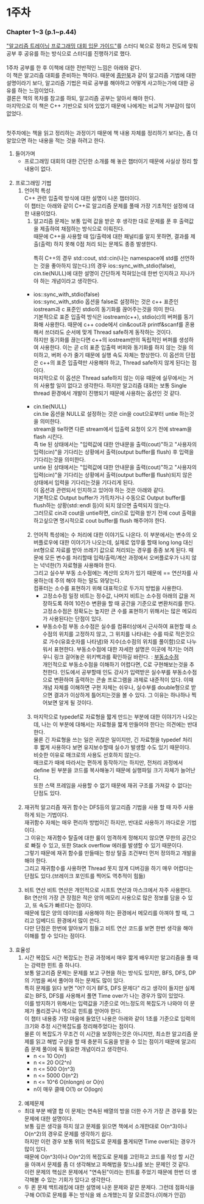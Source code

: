 # 1주차 
### Chapter 1\~3 (p.1\~p.44)
["알고리즘 트레이닝 프로그래밍 대회 입문 가이드"](https://book.naver.com/bookdb/book_detail.nhn?bid=14829160)를 스터디 북으로 정하고 진도에 맞춰 공부 후 공유를 하는 방식으로 스터디를 진행하기로 했다.<br/><br/>
1주차 공부를 한 후 이책에 대한 전반적인 느낌은 아래와 같다.<br/>
이 책은 알고리즘 대회를 준비하는 책이다. 때문에 [종만북](https://book.naver.com/bookdb/book_detail.nhn?bid=7058764)과 같이 알고리즘 기법에 대한 설명이라기 보다, 알고리즘 기법은 따로 공부를 해야하고 어떻게 사고하는가에 대한 공유를 하는 느낌이었다.<br/>
결론은 책의 목차를 참고를 하되, 알고리즘 공부는 알아서 해야 한다.<br/>
마지막으로 이 책은 C++ 기반으로 되어 있었기 때문에 나에게는 비교적 거부감이 많이 없었다.<br/><br/>

첫주차에는 책을 읽고 정리하는 과정이기 때문에 책 내용 자체를 정리하기 보다는, 좀 더 알았으면 하는 내용을 적는 것을 하려고 한다.

1. 들어가며
    - 프로그래밍 대회의 대한 간단한 소개를 해 놓은 챕터이기 때문에 사실상 정리 할 내용이 없다.<br/><br/>
2. 프로그래밍 기법
    1. 언어적 특성<br/>
    C++ 관련 입출력 방식에 대한 설명이 나온 챕터이다.<br/>
    이 챕터는 아래와 같이 C++로 알고리즘 문제를 풀때 가장 기초적인 설정에 대한 내용이었다.<br/>
        1. 알고리즘 문제는 보통 입력 값을 받은 후 생각한 대로 문제를 푼 후 출력값을 제출하여 채점하는 방식으로 이뤄진다.<br/>
        때문에 C++을 사용할 때 입/출력에 대한 패널티를 알지 못하면, 결과를 제출(출력) 하지 못해 0점 처리 되는 문제도 종종 발생한다.<br/><br/>
        특히 C++의 경우 std::cout, std::cin(나는 namespace에 std를 선언하는 것을 좋아하지 않는다.)의 경우 ios::sync_with_stdio(false), cin.tie(NULL)에 대한 설명이 간단하게 적혀있는데 한번 인지하고 지나가야 하는 개념이라고 생각한다.<br/><br/>
        - ios::sync_with_stdio(false)<br/>
        ios::sync_with_stdio 옵션을 false로 설정하는 것은 c++ 표준인 iostream과 c 표준인 stdio의 동기화를 끊어주는것을 의미 한다.<br/>
        기본적으로 표준 입출력 방식은 iostream(c++), stdio(c)의 버퍼를 동기화해 사용한다. 때문에 c++ code에서 cin&cout과 printf&scanf를 혼용해서 쓰더라도 순서에 맞게 Thread safe하게 동작하는 것이다.<br/>
        하지만 동기화를 끊는다면 c++의 iostream만의 독립적인 버퍼를 생성하여 사용한다. 이는 곧 c의 표준 입출력 버퍼와 동기화를 하지 않는 것을 의미하고, 버퍼 수가 줄기 때문에 실행 속도 자체는 향상한다. 이 옵션의 단점은 c++의 표준 입출력만 사용해야 하고, Thread safe하지 않게 된다는 점이다.<br/>
        마지막으로 이 옵션은 Thread safe하지 않는 이유 때문에 실무에서는 거의 사용할 일이 없다고 생각한다. 하지만 알고리즘 대회는 보통 Single thread 환경에서 개발이 진행되기 때문에 사용하는 옵션인 것 같다.<br/><br/>
        - cin.tie(NULL)<br/>
        cin.tie 옵션을 NULL로 설정하는 것은 cin을 cout으로부터 untie 하는것을 의미한다.<br/>
        stream을 tie하면 다른 stream에서 입출력 요청이 오기 전에 stream을 flash 시킨다.<br/>
        즉 tie 된 상태에서는 "입력값에 대한 안내문을 출력(cout)"하고 "사용자의 입력(cin)"을 기다리는 상황에서 출력(output buffer를 flush) 후 입력을 기다리는것을 의미한다.<br/>
        untie 된 상태에서는 "입력값에 대한 안내문을 출력(cout)"하고 "사용자의 입력(cin)"을 기다리는 상황에서 출력(output buffer를 flush)되지 않은 상태에서 입력을 기다리는것을 기다리게 된다.<br/>
        이 옵션과 관련되서 인지하고 있어야 하는 것은 아래와 같다.<br/>
        기본적으로 Output buffer가 가득차거나 수동으로 Output buffer를 flush하는 상황(std::endl 등)이 되지 않으면 출력되지 않는다.<br/>
        그러므로 cin과 cout을 untie하면, cin으로 입력을 받기 전에 cout 출력을 하고싶으면 명시적으로 cout buffer를 flush 해주어야 한다.<br/><br/>
        2. 언어적 특성에는 수 처리에 대한 이야기도 나온다. 이 부분에서는 변수의 오버플로우에 대한 이야기가 나오는데, 실제로 업무를 할때 long long 대신 int형으로 자료를 받아 쓰레기 값으로 처리되는 경우를 종종 보게 된다. 때문에 모든 변수를 처리할때 입력/출력/계산 과정에서 오버플로우가 나지 않는 넉넉한(?) 자료형을 사용해야 한다.<br/>
        그리고 실수부 부동 소수점에는 계산의 오차가 있기 때문에 == 연산자를 사용하는데 주의 해야 하는 말도 와닿는다.<br/>
        컴퓨터는 소수를 표현하기 위해 대표적으로 두가지 방법을 사용한다.<br/>
            - 고정소수점
            일정 비트는 정수값, 나머지 비트는 소수점 아래의 값을 저장하도록 하여 10진수 변환을 할 때 공간을 기준으로 변환처리를 한다.<br/>
            고정소수점은 정확도는 높지만 큰 수를 표현하기 위해서는 많은 메모리가 사용된다는 단점이 있다.
            - 부동소수점
            부동 소수점은 실수를 컴퓨터상에서 근사하여 표현할 때 소수점의 위치를 고정하지 않고, 그 위치를 나타내는 수를 따로 적은것으로 가수(유효숫자를 나타냄)와 지수(소수점의 위치를 풀이함)으로 나누워서 표현한다. 부동소수점에 대한 자세한 설명은 이곳에 적기는 어려우니 링크 걸어놓은 위키백과를 확인하길 바란다. : [부동소수점](https://ko.wikipedia.org/wiki/%EB%B6%80%EB%8F%99%EC%86%8C%EC%88%98%EC%A0%90#32%EB%B9%84%ED%8A%B8_%EC%BB%B4%ED%93%A8%ED%84%B0%EC%97%90%EC%84%9C%EC%9D%98_%EB%B6%80%EB%8F%99%EC%86%8C%EC%88%98%EC%A0%90_%EB%B0%A9%EC%8B%9D)<br/>
            개인적으로 부동소수점을 이해하기 어렵다면, C로 구현해보는것을 추천한다. 인도에서 공부할때 인도 강사가 입력받은 실수부를 부동소수점으로 변환하여 출력하는 콘솔 프로그램을 과제로 내준적이 있다. 이때 개념 자체를 이해하면 구현 자체는 쉬우나, 실수부를 double형으로 받으면 결과가 이상하게 틀어지는것을 볼 수 있다. 그 이유는 하나하나 찍어보면 알게 될 것이다.<br/><br/>
        3. 마지막으로 typedef로 자료형을 짧게 만드는 부분에 대한 이야기가 나오는데, 나는 이 부분에 대해서는 자료형을 짧게 만들어야 한다는 의견에는 반대한다.<br/>
        물론 긴 자료형을 쓰는 일은 귀찮은 일이지만, 긴 자료형을 typedef 처리 후 짧게 사용하다 보면 유지보수할때 실수가 발생할 수도 있기 때문이다.<br/>
        비슷한 이유로 매크로의 사용도 선호하지 않는다.<br/>
        매크로가 때에 따라서는 편하게 동작하기는 하지만, 전처리 과정에서 define 된 부분을 코드를 복사해놓기 때문에 실행파일 크기 자체가 늘어난다.<br/>
        또한 스택 프레임을 사용할 수 없기 때문에 재귀 구조를 가져갈 수 없다는 단점도 있다.<br/><br/>
    2. 재귀적 알고리즘
    재귀 함수는 DFS등의 알고리즘 기법을 사용 할 때 자주 사용하게 되는 기법이다.<br/>
    재귀함수 자체는 매우 편리하 방법이긴 하지만, 반대로 사용하기 까다로운 기법이다.<br/>
    그 이유는 재귀함수 탈출에 대한 룰이 엄격하게 정해지지 않으면 무한의 공간으로 빠질 수 있고, 또한 Stack overflow 에러를 발생할 수 있기 때문이다.<br/>
    그렇기 때문에 재귀 함수를 만들때는 항상 탈출 조건부터 먼저 정의하고 개발을 해야 한다.<br/>
    그리고 재귀함수를 사용하면 Thread 못지 않게 디버깅을 하기 매우 어렵다는 단점도 있다.(브레이크 포인트를 찍어도 역추적이 힘듦)<br/><br/>
    3. 비트 연산
    비트 연산은 개인적으로 시프트 연산과 마스크에서 자주 사용한다.<br/>
    Bit 연산의 가장 큰 장점은 적은 양의 메모리 사용으로 많은 정보를 담을 수 있고, 또 속도가 빠르다는 점이다.<br/>
    때문에 많은 양의 데이터를 사용해야 하는 환경에서 메모리를 아껴야 할 때, 그리고 임베디드 환경에서 많이 쓴다.<br/>
    다만 단점은 한번에 알아보기 힘들고 비트 연산 코드를 보면 한번 생각을 해야 이해를 할 수 있다는 점이다.<br/><br/>
3. 효율성
    1. 시간 복잡도
    시간 복잡도는 전공 과정에서 매우 짧게 배우지만 알고리즘을 풀 때는 강력한 힌트 중 하나다.<br/>
    보통 알고리즘 문제는 문제를 보고 구현을 하는 방식도 있지만, BFS, DFS, DP의 기법을 써서 풀어야 하는 문제도 많이 있다.<br/>
    특히 문제를 읽다 보면 "어? 이거 BFS, DFS 문제다" 라고 생각이 들지만 실제로는 BFS, DFS를 사용해서 풀면 Time over가 나는 경우가 많이 있었다.<br/>
    이를 방지하기 위해서는 입력값을 기준으로 어느정도의 복잡도가 나와야 이 문제가 풀리겠구나 역으로 힌트를 얻어야 한다.<br/>
    이 챕터 내용중 가장 마음에 들었던 나용은 아래와 같이 1초를 기준으로 입력의 크기와 추정 시간복잡도를 정리해주었다는 점이다.<br/>
    물론 이 복잡도가 무조건 이 시간을 보장하는것은 아니지만, 최소한 알고리즘 문제를 읽고 해법 구상을 할 때 충분히 도움을 받을 수 있는 점이기 때문에 알고리즘 문제 풀이에 꼭 필요한 개념이라고 생각한다.<br/>
        - n <= 10           O(n!)
        - n <= 20           O(2^n)
        - n <= 500          O(n^3)
        - n <= 5000         O(n^2)
        - n <= 10^6         O(nlongn) or O(n)
        - n이 매우 클때     O(1) or O(logn)<br/><br/>
    2. 예제문제
    - 최대 부분 배열 합
    이 문제는 연속된 배열의 방을 더한 수가 가장 큰 경우를 찾는 문제에 대한 설명이다.<br/>
    보통 깊은 생각을 하지 않고 문제를 읽으면 책에서 소개한대로 O(n^3)이나 O(n^2)의 경우로 문제를 생각하기 쉽다.<br/>
    하지만 이런 경우 보통 위의 복잡도로 문제를 풀게되면 Time over되는 경우가 많이 있다.<br/>
    때문에 O(n^3)이나 O(n^2)의 복잡도로 문제를 고민하고 코드를 작성 할 시간을 아껴서 문제를 좀 더 생각해보고 파해법을 찾느냐를 보는 문제인 것 같다.<br/>
    이런 문제의 핵심은 문제에서 "연속된"이라는 힌트를 주었기 때문에 한번 더 생각해볼 수 있는 기회가 있다고 생각한다.<br/>
    - 두 퀸 문제
    백트래킹에 대한 설명에 나온 문제와 같은 문제다. 그런데 점화식을 구해 O(1)로 문제를 푸는 방식을 왜 소개했는지 잘 모르겠다.(이해가 안감)

